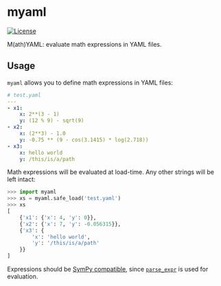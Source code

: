 # myaml

[![License](https://img.shields.io/badge/License-Apache%202.0-blue.svg)](https://github.com/alexandru-dinu/myaml/blob/master/LICENSE)

<!-- [![pypi](https://img.shields.io/pypi/v/myaml.svg)](https://pypi.org/project/myaml/) -->

M(ath)YAML: evaluate math expressions in YAML files.

<!-- ## Instal
```bash
pip install myaml
``` -->

## Usage

`myaml` allows you to define math expressions in YAML files:
```yaml
# test.yaml
---
- x1:
    x: 2**(3 - 1)
    y: (12 % 9) - sqrt(9)
- x2:
    x: (2**3) - 1.0
    y: -0.75 ** (9 - cos(3.1415) * log(2.718))
- x3:
    x: hello world
    y: /this/is/a/path
```

Math expressions will be evaluated at load-time.
Any other strings will be left intact:

```python
>>> import myaml
>>> xs = myaml.safe_load('test.yaml')
>>> xs
[
    {'x1': {'x': 4, 'y': 0}},
    {'x2': {'x': 7, 'y': -0.056315}},
    {'x3': {
        'x': 'hello world',
        'y': '/this/is/a/path'
    }}
]
```

Expressions should be [SymPy compatible](https://docs.sympy.org/latest/tutorial/basic_operations.html), since [`parse_expr`](https://docs.sympy.org/latest/modules/parsing.html#sympy.parsing.sympy_parser.parse_expr) is used for evaluation.